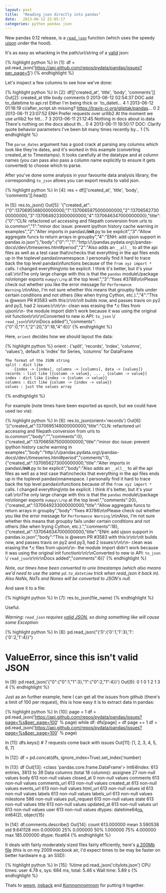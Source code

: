 ```yaml
---
layout: post
title:  "Reading json directly into pandas"
date:   2013-06-12 22:05:17
categories: python pandas json
---
```


New pandas 0.12 release, is a [`read_json`](http://pandas.pydata.org/pandas-docs/dev/generated/pandas.io.json.read_json.html) function (which uses the speedy [ujson](https://pypi.python.org/pypi/ujson) under the hood).

It's as easy as whacking in the path/url/string of a [valid](http://jsonlint.com/) json:

{% highlight python %}
In [1]: df = pd.read_json('https://api.github.com/repos/pydata/pandas/issues?per_page=5')
{% endhighlight %}


Let's inspect a few columns to see how we've done:

{% highlight python %}
In [2]: df[['created_at', 'title', 'body', 'comments']]
Out[2]:
           created_at                                   title                                     body  comments
0 2013-06-12 02:54:37          DOC add to_datetime to api.rst  Either I'm being thick or `to_dateti...         4
1 2013-06-12 01:16:19             ci/after_script.sh missing?  https://travis-ci.org/gliptak/pandas...         0
2 2013-06-11 23:07:52        ENH Prefer requests over urllib2  At the moment we use urllib2 for htt...         7
3 2013-06-11 21:12:45           Nothing in docs about io.data  There's nothing on the docs about th...         0
4 2013-06-11 19:50:17  DOC: Clarify quote behavior parameters  I've been bit many times recently by...         1
{% endhighlight %}

The `parse_dates` argument has a good crack at parsing any columns which look like they're dates, and it's worked in this example (converting created_at to Timestamps). It looks carefully at the datatype and at column names (you can pass also pass a column name explicitly to ensure it gets converted) to choose which to parse.

After you've done some analysis in your favourite data analysis library, the corresponding `to_json` allows you can export results to valid json.

{% highlight python %}
In [4]: res = df[['created_at', 'title', 'body', 'comments']].head()

In [5]: res.to_json()
Out[5]: '{"created_at":{"0":1370695148000000000,"1":1370665875000000000,"2":1370656273000000000,"3":1370649233000000000,"4":1370646347000000000},"title":{"0":"CLN: refactored url accessing and filepath conversion from urls to io.common","1":"minor doc issue: prevent ipython history cache warning in examples","2":"Alter imports in pandas\\/__init__.py to be explicit","3":"Allow aggregate funcs to return arrays in groupby","4":"ENH: add ujson support in pandas.io.json"},"body":{"0":"","1":"http:\\/\\/pandas.pydata.org\\/pandas-docs\\/dev\\/timeseries.html#period","2":"Also adds an `__all__` to all the api files as well as a test case that\\nchecks that everything in the api files ends up in the toplevel pandas\\nnamespace. I personally find it hard to trace back the top level pandas\\nfunctions because of the `from xyz import *` calls. I changed everything\\nto be explicit. I think it\'s better, but it\'s your call.\\n\\nThe only large change with this is that the `pandas` module\\/package no\\nlonger exports `numpy\\/np` at the top level.","3":"fixes #3788\\n\\nPlease check out whether you like the error message for `Performance Warning`.\\n\\nAlso, I\'m not sure whether this means that groupby fails under certain conditions and not others (like when trying Cython, etc.).","4":"This is @wesm PR #3583 with this:\\r\\n\\r\\nIt builds now, and passes travis on py2 and py3, had 2 issues:\\r\\n\\r\\n- clean was erasing the *.c files from ujson\\r\\n- the module import didn\'t work because it was using the original init function\\r\\n\\r\\nConverted to new io API: ``to_json`` \\/ ``read_json``\\r\\n\\r\\nDocs added"},"comments":{"0":0,"1":1,"2":20,"3":18,"4":6}}'
{% endhighlight %}
	
Here, `orient` decides how we should layout the data:

{% highlight python %}
orient : {'split', 'records', 'index', 'columns', 'values'},
    default is 'index' for Series, 'columns' for DataFrame

    The format of the JSON string
    split : dict like
        {index -> [index], columns -> [columns], data -> [values]}
    records : list like [{column -> value}, ... , {column -> value}]
    index : dict like {index -> {column -> value}}
    columns : dict like {column -> {index -> value}}
    values : just the values array
{% endhighlight %}
	    
For example (note times have been exported as epoch, but we could have used iso via):

{% highlight python %}
In [6]: res.to_json(orient='records')
Out[6]: '[{"created_at":1370695148000000000,"title":"CLN: refactored url accessing and filepath conversion from urls to io.common","body":"","comments":0},{"created_at":1370665875000000000,"title":"minor doc issue: prevent ipython history cache warning in examples","body":"http:\\/\\/pandas.pydata.org\\/pandas-docs\\/dev\\/timeseries.html#period","comments":1},{"created_at":1370656273000000000,"title":"Alter imports in pandas\\/__init__.py to be explicit","body":"Also adds an `__all__` to all the api files as well as a test case that\\nchecks that everything in the api files ends up in the toplevel pandas\\nnamespace. I personally find it hard to trace back the top level pandas\\nfunctions because of the `from xyz import *` calls. I changed everything\\nto be explicit. I think it\'s better, but it\'s your call.\\n\\nThe only large change with this is that the `pandas` module\\/package no\\nlonger exports `numpy\\/np` at the top level.","comments":20},{"created_at":1370649233000000000,"title":"Allow aggregate funcs to return arrays in groupby","body":"fixes #3788\\n\\nPlease check out whether you like the error message for `Performance Warning`.\\n\\nAlso, I\'m not sure whether this means that groupby fails under certain conditions and not others (like when trying Cython, etc.).","comments":18},{"created_at":1370646347000000000,"title":"ENH: add ujson support in pandas.io.json","body":"This is @wesm PR #3583 with this:\\r\\n\\r\\nIt builds now, and passes travis on py2 and py3, had 2 issues:\\r\\n\\r\\n- clean was erasing the *.c files from ujson\\r\\n- the module import didn\'t work because it was using the original init function\\r\\n\\r\\nConverted to new io API: ``to_json`` \\/ ``read_json``\\r\\n\\r\\nDocs added","comments":6}]'
{% endhighlight %}
    
*Note, our times have been converted to unix timestamps (which also means we'd need to use the same `pd.to_datetime` trick 
when read_json it back in). Also NaNs, NaTs and Nones will be converted to JSON's null.*

And save it to a file:

{% highlight python %}
In [7]: res.to_json(file_name)
{% endhighlight %}

Useful.

*Warning: `read_json` requires [*valid* JSON](http://jsonlint.com/), so doing something like will cause some Exception:*

{% highlight python %}
In [8]: pd.read_json("{'0':{'0':1,'1':3},'1':{'0':2,'1':4}}")
# ValueError, since this isn't valid JSON

In [9]: pd.read_json('{"0":{"0":1,"1":3},"1":{"0":2,"1":4}}')
Out[9]: 
   0  1
0  1  2
1  3  4
{% endhighlight %}
	
Just as an further example, here I can get all the issues from github (there's a limit of 100 per request), this is how easy it is to extract data in pandas:

{% highlight python %}
In [10]: page = 1
         df = pd.read_json('https://api.github.com/repos/pydata/pandas/issues?page=%s&per_page=100' % page)
         while df:
             dfs[page] = df
             page += 1
             df = pd.read_json('https://api.github.com/repos/pydata/pandas/issues?page=%s&per_page=100' % page)

In [11]: dfs.keys()  # 7 requests come back with issues
Out[11]: [1, 2, 3, 4, 5, 6, 7]

In [12]: df = pd.concat(dfs, ignore_index=True).set_index('number)

In [13]: df
Out[13]:
<class 'pandas.core.frame.DataFrame'>
Int64Index: 613 entries, 3813 to 39
Data columns (total 18 columns):
assignee        27  non-null values
body            613  non-null values
closed_at       0  non-null values
comments        613  non-null values
comments_url    613  non-null values
created_at      613  non-null values
events_url      613  non-null values
html_url        613  non-null values
id              613  non-null values
labels          613  non-null values
labels_url      613  non-null values
milestone       586  non-null values
pull_request    613  non-null values
state           613  non-null values
title           613  non-null values
updated_at      613  non-null values
url             613  non-null values
user            613  non-null values
dtypes: datetime64[ns](1), int64(2), object(15)

In [14]: df.comments.describe()
Out[14]:
count    613.000000
mean       3.590538
std        9.641128
min        0.000000
25%        0.000000
50%        1.000000
75%        4.000000
max      185.000000
dtype: float64
{% endhighlight %}
	
It deals with fairly moderately sized files fairly efficiently, here's [a 200Mb file](https://github.com/hayd/sf-city-lots-json) (this is on my 2009 macbook air, I'd expect times to be may be faster on better hardware e.g. an SSD):

{% highlight python %}
In [15]: %time pd.read_json('citylots.json')
CPU times: user 4.78 s, sys: 684 ms, total: 5.46 s
Wall time: 5.89 s
{% endhighlight %}
	
Thats to [wesm](https://github.com/wesm), [jreback](https://github.com/jreback) and [Komnomnomnom](https://github.com/Komnomnomnom) for putting it together.
